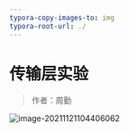 ```yaml
---
typora-copy-images-to: img
typora-root-url: ./
---
```


# 传输层实验

> 作者：周勤

![image-20211121104406062](/img/image-20211121104406062.png)